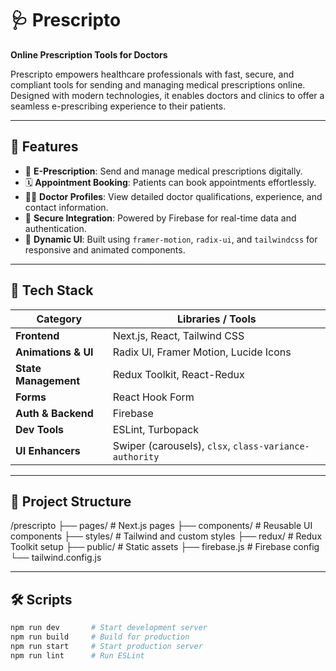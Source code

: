 # 🩺 Prescripto

**Online Prescription Tools for Doctors**

Prescripto empowers healthcare professionals with fast, secure, and compliant tools for sending and managing medical prescriptions online. Designed with modern technologies, it enables doctors and clinics to offer a seamless e-prescribing experience to their patients.

---

## 🚀 Features

- 📄 **E-Prescription**: Send and manage medical prescriptions digitally.
- 🗓️ **Appointment Booking**: Patients can book appointments effortlessly.
- 👨‍⚕️ **Doctor Profiles**: View detailed doctor qualifications, experience, and contact information.
- 🔐 **Secure Integration**: Powered by Firebase for real-time data and authentication.
- 🔄 **Dynamic UI**: Built using `framer-motion`, `radix-ui`, and `tailwindcss` for responsive and animated components.

---

## 🧩 Tech Stack

| Category        | Libraries / Tools |
|----------------|-------------------|
| **Frontend**    | Next.js, React, Tailwind CSS |
| **Animations & UI** | Radix UI, Framer Motion, Lucide Icons |
| **State Management** | Redux Toolkit, React-Redux |
| **Forms**       | React Hook Form |
| **Auth & Backend** | Firebase |
| **Dev Tools**   | ESLint, Turbopack |
| **UI Enhancers** | Swiper (carousels), `clsx`, `class-variance-authority` |

---

## 📁 Project Structure

/prescripto
├── pages/ # Next.js pages
├── components/ # Reusable UI components
├── styles/ # Tailwind and custom styles
├── redux/ # Redux Toolkit setup
├── public/ # Static assets
├── firebase.js # Firebase config
└── tailwind.config.js


---

## 🛠️ Scripts

```bash
npm run dev       # Start development server
npm run build     # Build for production
npm run start     # Start production server
npm run lint      # Run ESLint
